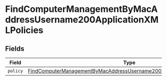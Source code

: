 # FindComputerManagementByMacAddressUsername200ApplicationXMLPolicies


## Fields

| Field                                                                                                                                                                             | Type                                                                                                                                                                              | Required                                                                                                                                                                          | Description                                                                                                                                                                       |
| --------------------------------------------------------------------------------------------------------------------------------------------------------------------------------- | --------------------------------------------------------------------------------------------------------------------------------------------------------------------------------- | --------------------------------------------------------------------------------------------------------------------------------------------------------------------------------- | --------------------------------------------------------------------------------------------------------------------------------------------------------------------------------- |
| `policy`                                                                                                                                                                          | [FindComputerManagementByMacAddressUsername200ApplicationXMLPoliciesPolicy](../../models/operations/findcomputermanagementbymacaddressusername200applicationxmlpoliciespolicy.md) | :heavy_minus_sign:                                                                                                                                                                | N/A                                                                                                                                                                               |